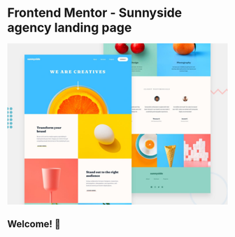 # Frontend Mentor - Sunnyside agency landing page

![Design preview for the Sunnyside agency landing page coding challenge](./public/images/desktop-preview.jpg)

## Welcome! 👋
